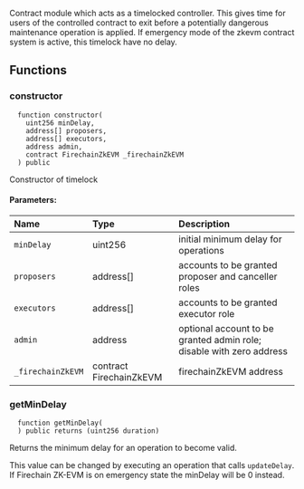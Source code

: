 
Contract module which acts as a timelocked controller.
This gives time for users of the controlled contract to exit before a potentially dangerous maintenance operation is applied.
If emergency mode of the zkevm contract system is active, this timelock have no delay.

## Functions
### constructor
```solidity
  function constructor(
    uint256 minDelay,
    address[] proposers,
    address[] executors,
    address admin,
    contract FirechainZkEVM _firechainZkEVM
  ) public
```
Constructor of timelock


#### Parameters:
| Name | Type | Description                                                          |
| :--- | :--- | :------------------------------------------------------------------- |
|`minDelay` | uint256 | initial minimum delay for operations
|`proposers` | address[] | accounts to be granted proposer and canceller roles
|`executors` | address[] | accounts to be granted executor role
|`admin` | address | optional account to be granted admin role; disable with zero address
|`_firechainZkEVM` | contract FirechainZkEVM | firechainZkEVM address


### getMinDelay
```solidity
  function getMinDelay(
  ) public returns (uint256 duration)
```

Returns the minimum delay for an operation to become valid.

This value can be changed by executing an operation that calls `updateDelay`.
If Firechain ZK-EVM is on emergency state the minDelay will be 0 instead.



